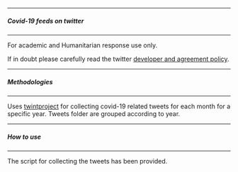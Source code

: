 
---------------------------------------
##### Covid-19 feeds  on twitter
-------------------------------------

For academic and Humanitarian response use only. 

If in doubt please  carefully read the twitter [developer and agreement policy](https://developer.twitter.com/en/developer-terms/agreement-and-policy).


---------------------------------------
##### Methodologies
-------------------------------------
Uses [twintproject](https://github.com/twintproject/twint) for collecting covid-19 related tweets for each month for a 
specific year. Tweets folder are grouped according to year.


---------------------------------------
##### How to use
-------------------------------------
The script for collecting the tweets has been provided.

